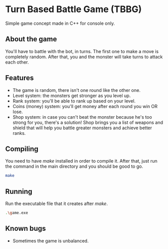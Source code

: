 # Turn Based Battle Game (TBBG)

Simple game concept made in C++ for console only.

## About the game

You'll have to battle with the bot, in turns. The first one to make a move is completely random. After that, you and the monster will take turns to attack each other.

## Features

* The game is random, there isn't one round like the other one.
* Level system: the monsters get stronger as you level up.
* Rank system: you'll be able to rank up based on your level.
* Coins (money) system: you'll get money after each round you win OR lose.
* Shop system: in case you can't beat the monster because he's too strong for you, there's a solution! Shop brings you a list of weapons and shield that will help you battle greater monsters and achieve better ranks.

## Compiling

You need to have *make* installed in order to compile it.
After that, just run the command in the main directory and you should be good to go.

```bash
make
```

## Running

Run the executable file that it creates after *make*.

```bash
.\game.exe
```

## Known bugs

* Sometimes the game is unbalanced.
